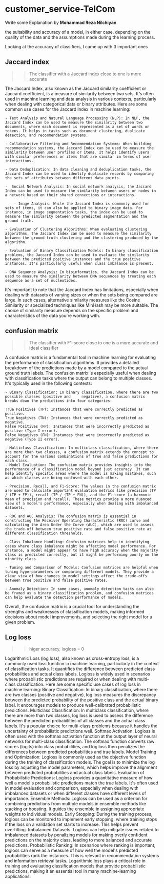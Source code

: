 # customer_service-TelCom

Write some Explanation by  **Mohammad Reza Nilchiyan**.

the suitability and accuracy of a model, in either case, depending on the quality of the data and the assumptions made during the learning process.


Looking at the accuracy of classifiers, I came up with 3 important ones

## Jaccard index
>> The classifier with a Jaccard index close to one is more accurate

The Jaccard Index, also known as the Jaccard similarity coefficient or Jaccard coefficient, is a measure of similarity between two sets. It's often used in machine learning and data analysis in various contexts, particularly when dealing with categorical data or binary attributes. Here are some common use cases for the Jaccard Index in machine learning:

   	- Text Analysis and Natural Language Processing (NLP): In NLP, the Jaccard Index can be used to measure the similarity between two documents, where each document is represented as a set of words or tokens. It helps in tasks such as document clustering, duplicate detection, and recommendation systems.
 
  	- Collaborative Filtering and Recommendation Systems: When building recommendation systems, the Jaccard Index can be used to measure the similarity between user profiles or items. It helps identify users with similar preferences or items that are similar in terms of user interactions.
 
	- Data Deduplication: In data cleaning and deduplication tasks, the Jaccard Index can be used to identify duplicate records by comparing the sets of attributes between different data points.
 
	-  Social Network Analysis: In social network analysis, the Jaccard Index can be used to measure the similarity between users or nodes in a network based on their shared connections or interactions.
 
        - Image Analysis: While the Jaccard Index is commonly used for sets of items, it can also be applied to binary image data. For instance, in image segmentation tasks, the index can be used to measure the similarity between the predicted segmentation and the ground truth.
    
	- Evaluation of Clustering Algorithms: When evaluating clustering algorithms, the Jaccard Index can be used to measure the similarity between the ground truth clustering and the clustering produced by the algorithm.
    
	- Evaluation of Binary Classification Models: In binary classification problems, the Jaccard Index can be used to evaluate the similarity between the predicted positive instances and the true positive instances. It's particularly useful when class imbalance is present.
    
	- DNA Sequence Analysis: In bioinformatics, the Jaccard Index can be used to measure the similarity between DNA sequences by treating each sequence as a set of nucleotides.
    
It's important to note that the Jaccard Index has limitations, especially when dealing with datasets of varying sizes or when the sets being compared are large. In such cases, alternative similarity measures like the Cosine Similarity or specialized techniques like MinHash may be more suitable. The choice of similarity measure depends on the specific problem and characteristics of the data you're working with.




## confusion matrix
 >> The classifier with F1-score close to one is a more accurate and ideal classifier

A confusion matrix is a fundamental tool in machine learning for evaluating the performance of classification algorithms. It provides a detailed breakdown of the predictions made by a model compared to the actual ground truth labels. The confusion matrix is especially useful when dealing with classification tasks where the output can belong to multiple classes. It's typically used in the following contexts:

	- Binary Classification: In binary classification, where there are two possible classes (positive and     negative), a confusion matrix breaks down the predictions into four categories:
 
	True Positives (TP): Instances that were correctly predicted as positive.
	True Negatives (TN): Instances that were correctly predicted as negative.
	False Positives (FP): Instances that were incorrectly predicted as positive (Type I error).
	False Negatives (FN): Instances that were incorrectly predicted as negative (Type II error).
 
	- Multiclass Classification: In multiclass classification, where there are more than two classes, a confusion matrix extends the concept to account for the various combinations of true and false predictions for each class.
	- Model Evaluation: The confusion matrix provides insights into the performance of a classification model beyond just accuracy. It can help identify specific areas where the model is making mistakes, such as which classes are being confused with each other.
 
	- Precision, Recall, and F1-Score: The values in the confusion matrix are used to calculate important evaluation metrics like precision (TP / (TP + FP)), recall (TP / (TP + FN)), and the F1-score (a harmonic mean of precision and recall). These metrics provide a more nuanced view of a model's performance, especially when dealing with imbalanced datasets.
 
	- ROC and AUC Analysis: The confusion matrix is essential in constructing the Receiver Operating Characteristic (ROC) curve and calculating the Area Under the Curve (AUC), which are used to assess the trade-off between true positive rate and false positive rate at different classification thresholds.
 
	- Class Imbalance Handling: Confusion matrices help in identifying cases where class imbalance might be affecting model performance. For instance, a model might appear to have high accuracy when the majority class is predicted correctly, but it might be performing poorly on the minority class.
 
	- Tuning and Comparison of Models: Confusion matrices are helpful when tuning hyperparameters or comparing different models. They provide a clear view of how changes in model settings affect the trade-offs between true positive and false positive rates.
 
	- Anomaly Detection: In some cases, anomaly detection tasks can also be framed as a binary classification problem, and confusion matrices can help evaluate the detection performance of models.
 
Overall, the confusion matrix is a crucial tool for understanding the strengths and weaknesses of classification models, making informed decisions about model improvements, and selecting the right model for a given problem.




## Log loss

>> higer accuracy, logloss = 0


Logarithmic Loss (log loss), also known as cross-entropy loss, is a commonly used loss function in machine learning, particularly in the context of classification tasks. It quantifies the difference between predicted class probabilities and actual class labels. Logloss is widely used in scenarios where probabilistic predictions are required or when dealing with multi-class classification. Here are some specific use cases of log loss in machine learning:
	Binary Classification: In binary classification, where there are two classes (positive and negative), log loss measures the discrepancy between the predicted probability of the positive class and the actual binary label. It encourages models to produce well-calibrated probabilistic predictions.
	Multiclass Classification: In multiclass classification, where there are more than two classes, log loss is used to assess the difference between the predicted probabilities of all classes and the actual class labels. It's a popular choice for multi-class problems because it handles the uncertainty of probabilistic predictions well.
	Softmax Activation: Logloss is often used with the softmax activation function at the output layer of neural networks for multi-class classification. The softmax function converts raw scores (logits) into class probabilities, and log loss then penalizes the differences between predicted probabilities and true labels.
	Model Training and Optimization: Logloss is commonly used as the objective function during the training of classification models. The goal is to minimize the log loss by adjusting the model parameters, which helps improve the alignment between predicted probabilities and actual class labels.
	Evaluation of Probabilistic Predictions: Logloss provides a quantitative measure of how well a model's probabilistic predictions match the true labels. It's often used in model evaluation and comparison, especially when dealing with imbalanced datasets or when different classes have different levels of importance.
	Ensemble Methods: Logloss can be used as a criterion for combining predictions from multiple models in ensemble methods like stacking or boosting. It guides the ensemble in assigning appropriate weights to individual models.
	Early Stopping: During the training process, logloss can be monitored to implement early stopping, where training stops if the loss on a validation set starts to increase. This helps prevent overfitting.
	Imbalanced Datasets: Logloss can help mitigate issues related to imbalanced datasets by penalizing models for making overly confident predictions on the majority class, leading to more balanced and accurate predictions.
	Probabilistic Ranking: In scenarios where ranking is important, logloss can serve as a measure of how well the model's predicted probabilities rank the instances. This is relevant in recommendation systems and information retrieval tasks.
Logarithmic loss plays a critical role in training and evaluating classification models that provide probabilistic predictions, making it an essential tool in many machine-learning applications.
